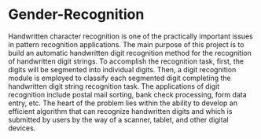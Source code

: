 # Gender-Recognition

Handwritten character recognition is one of the practically important issues in pattern recognition applications. The main purpose of this project is to build an automatic handwritten digit recognition method for the recognition of handwritten digit strings. 
To accomplish the recognition task, first, the digits will be segmented into individual digits. Then, a digit recognition module is employed to classify each segmented digit completing the handwritten digit string recognition task. 
The applications of digit recognition include postal mail sorting, bank check processing, form data entry, etc. The heart of the problem lies within the ability to develop an efficient algorithm that can recognize handwritten digits and which is submitted by users by the way of a scanner, tablet, and other digital devices.

